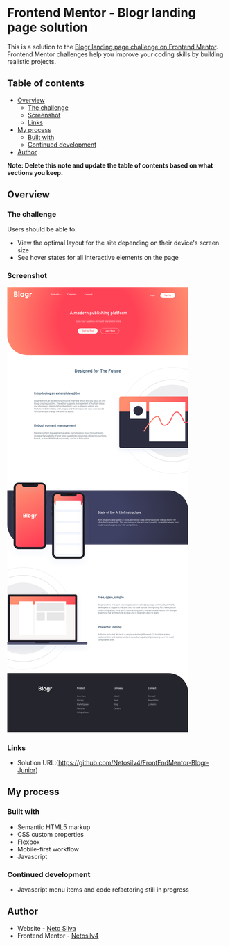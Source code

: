 # Frontend Mentor - Blogr landing page solution

This is a solution to the [Blogr landing page challenge on Frontend Mentor](https://www.frontendmentor.io/challenges/blogr-landing-page-EX2RLAApP). Frontend Mentor challenges help you improve your coding skills by building realistic projects. 

## Table of contents

- [Overview](#overview)
  - [The challenge](#the-challenge)
  - [Screenshot](#screenshot)
  - [Links](#links)
- [My process](#my-process)
  - [Built with](#built-with)
  - [Continued development](#continued-development)
- [Author](#author)

**Note: Delete this note and update the table of contents based on what sections you keep.**

## Overview

### The challenge

Users should be able to:

- View the optimal layout for the site depending on their device's screen size
- See hover states for all interactive elements on the page

### Screenshot

![Design preview for the Blogr landing page coding challenge](./design/desktop-preview.png)

### Links

- Solution URL:(https://github.com/Netosilv4/FrontEndMentor-Blogr-Junior)

## My process

### Built with

- Semantic HTML5 markup
- CSS custom properties
- Flexbox
- Mobile-first workflow
- Javascript



### Continued development

- Javascript menu items and code refactoring still in progress


## Author

- Website - [Neto Silva](https://netosilv4.github.io/)
- Frontend Mentor - [Netosilv4](https://www.frontendmentor.io/profile/Netosilv4)


